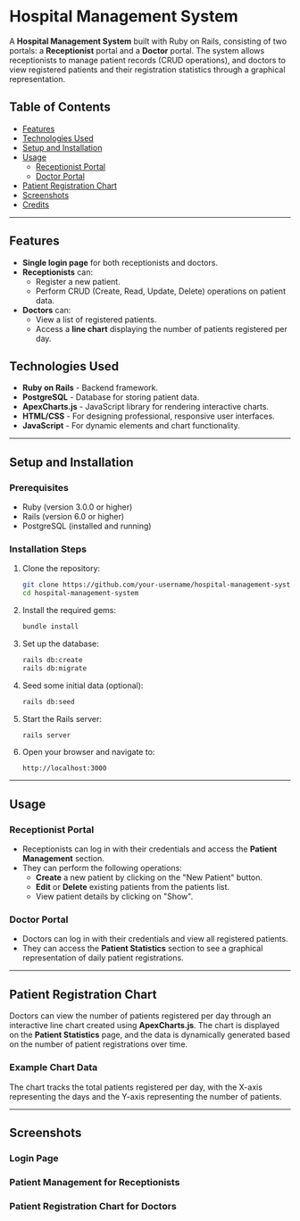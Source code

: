 # Hospital Management System

A **Hospital Management System** built with Ruby on Rails, consisting of two portals: a **Receptionist** portal and a **Doctor** portal. The system allows receptionists to manage patient records (CRUD operations), and doctors to view registered patients and their registration statistics through a graphical representation.

## Table of Contents

- [Features](#features)
- [Technologies Used](#technologies-used)
- [Setup and Installation](#setup-and-installation)
- [Usage](#usage)
  - [Receptionist Portal](#receptionist-portal)
  - [Doctor Portal](#doctor-portal)
- [Patient Registration Chart](#patient-registration-chart)
- [Screenshots](#screenshots)
- [Credits](#credits)

---

## Features

- **Single login page** for both receptionists and doctors.
- **Receptionists** can:
  - Register a new patient.
  - Perform CRUD (Create, Read, Update, Delete) operations on patient data.
- **Doctors** can:
  - View a list of registered patients.
  - Access a **line chart** displaying the number of patients registered per day.

## Technologies Used

- **Ruby on Rails** - Backend framework.
- **PostgreSQL** - Database for storing patient data.
- **ApexCharts.js** - JavaScript library for rendering interactive charts.
- **HTML/CSS** - For designing professional, responsive user interfaces.
- **JavaScript** - For dynamic elements and chart functionality.

---

## Setup and Installation

### Prerequisites

- Ruby (version 3.0.0 or higher)
- Rails (version 6.0 or higher)
- PostgreSQL (installed and running)

### Installation Steps

1. Clone the repository:

   ```bash
   git clone https://github.com/your-username/hospital-management-system.git
   cd hospital-management-system
   ```

2. Install the required gems:

   ```bash
   bundle install
   ```

3. Set up the database:

   ```bash
   rails db:create
   rails db:migrate
   ```

4. Seed some initial data (optional):

   ```bash
   rails db:seed
   ```

5. Start the Rails server:

   ```bash
   rails server
   ```

6. Open your browser and navigate to:

   ```
   http://localhost:3000
   ```

---

## Usage

### Receptionist Portal

- Receptionists can log in with their credentials and access the **Patient Management** section.
- They can perform the following operations:
  - **Create** a new patient by clicking on the "New Patient" button.
  - **Edit** or **Delete** existing patients from the patients list.
  - View patient details by clicking on "Show".

### Doctor Portal

- Doctors can log in with their credentials and view all registered patients.
- They can access the **Patient Statistics** section to see a graphical representation of daily patient registrations.

---

## Patient Registration Chart

Doctors can view the number of patients registered per day through an interactive line chart created using **ApexCharts.js**. The chart is displayed on the **Patient Statistics** page, and the data is dynamically generated based on the number of patient registrations over time.

### Example Chart Data

The chart tracks the total patients registered per day, with the X-axis representing the days and the Y-axis representing the number of patients.

---

## Screenshots

### Login Page


### Patient Management for Receptionists


### Patient Registration Chart for Doctors


